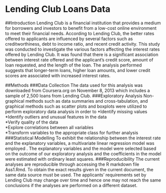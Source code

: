 Lending Club Loans Data
=======================

##Introduction
Lending Club is a financial institution that provides a medium for borrowers and investors to benefit from a low-cost online environment to meet their financial needs. According to Lending Club, the better rates offered to applicants are influenced by several factors such as creditworthiness, debt to income ratio, and recent credit activity.
This study was conducted to investigate the various factors affecting the interest rates offered by Lending Club. It was found that there is a significant association between interest rate offered and the applicant’s credit score, amount of loan requested, and the length of the loan. The analysis performed suggests that longer-term loans, higher loan amounts, and lower credit scores are associated with increased interest rates.

##Methods
###Data Collection
The data used for this analysis was downloaded from Coursera.org on November 8, 2013 which includes a sample of 2,500 loans from Lending Club.
###Exploratory Analysis
Non-graphical methods such as data summaries and cross-tabulation, and graphical methods such as scatter plots and boxplots were utilized to perform exploratory data analysis in order to 
*Identify missing values  
*Identify outliers and unusual features in the data  
*Verify quality of the data  
*Explore correlations between all variables  
*Transform variables to the appropriate class for further analysis  
###Statistical Modelling
To exhibit the relationship between the interest rate and the explanatory variables, a multivariate linear regression model was employed . The explanatory variables and the model were selected based on the outcome of our exploratory analysis and the coefficients in the model were estimated with ordinary least squares.
###Reproducibility
The current analyses are reproducible through accessing the R markdown file Ass1.Rmd. To obtain the exact results given in the current document, the same data source must be used. The applicants’ requirements set by Lending Club may change over time and hence one may not reach the same conclusions if the analyses are performed on a different dataset.
